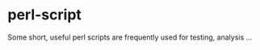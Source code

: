 perl-script
===========

Some short, useful perl scripts are frequently used for testing, analysis ...
